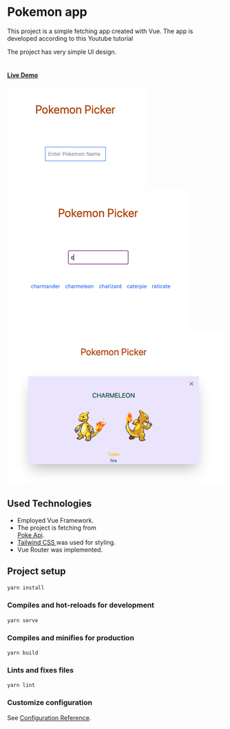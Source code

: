 # Pokemon app

This project is a simple fetching app created with Vue. The app is developed according to this <a src="https://www.youtube.com/watch?v=QJhqr7jqxVo">Youtube tutorial</a>

The project has very simple UI design. 

#### <br><a href="https://vue-pokemon-app.netlify.app/">Live Demo</a>

<img src="./images/ui-1.jpg" alt="Main-page"/>
<img src="./images/ui-2.jpg" alt="search-bar"/>
<img src="./images/ui-3.jpg" alt="result"/>


## Used Technologies

- Employed Vue Framework.
- The project is fetching from <br><a href="https://pokeapi.co/">Poke Api</a>.
-  <a href="https://tailwindcss.com/">Tailwind CSS </a> was used for styling.
- Vue Router was implemented.

## Project setup
```
yarn install
```

### Compiles and hot-reloads for development
```
yarn serve
```

### Compiles and minifies for production
```
yarn build
```

### Lints and fixes files
```
yarn lint
```

### Customize configuration
See [Configuration Reference](https://cli.vuejs.org/config/).

